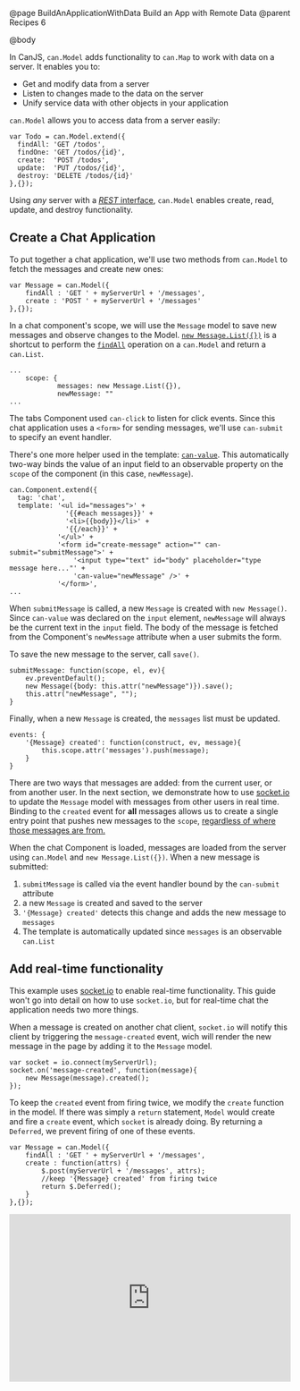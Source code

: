 @page BuildAnApplicationWithData Build an App with Remote Data
@parent Recipes 6

@body

In CanJS, `can.Model` adds functionality to `can.Map` to
work with data on a server.  It enables you to:

 - Get and modify data from a server
 - Listen to changes made to the data on the server
 - Unify service data with other objects in your application

`can.Model` allows you to access data from a server
easily:

```
var Todo = can.Model.extend({
  findAll: 'GET /todos',
  findOne: 'GET /todos/{id}',
  create:  'POST /todos',
  update:  'PUT /todos/{id}',
  destroy: 'DELETE /todos/{id}'
},{});
```

Using *any* server with a [*REST* interface](http://blog.mashape.com/post/60820526317/list-of-40-tutorials-on-how-to-create-an-api),
 `can.Model` enables create, read, update, and destroy functionality.

## Create a Chat Application

To put together a chat application, we'll use two methods
from `can.Model` to fetch the messages and create new ones:

```
var Message = can.Model({
	findAll : 'GET ' + myServerUrl + '/messages',
	create : 'POST ' + myServerUrl + '/messages'
},{});
```

In a chat component's scope, we will use the `Message` model to
save new messages and observe changes to the Model.
[`new Message.List({})`](http://canjs.com/docs/can.Model.List.html#sig_newcan_Model_List__models__) is a shortcut to perform
the [`findAll`](http://canjs.com/docs/can.Model.findAll.html) operation on a `can.Model` and
return a `can.List`.

```
...
	scope: {
			messages: new Message.List({}),
			newMessage: ""
...
```

The tabs Component used `can-click` to listen for click events.
Since this chat application uses a `<form>` for sending messages, we'll use
`can-submit` to specify an event handler.

There's one more helper used in the template: [`can-value`](http://canjs.com/docs/can.view.bindings.can-value.html).
This automatically two-way binds the value of an input field to an observable
property on the `scope` of the component (in this case, `newMessage`).

```
can.Component.extend({
  tag: 'chat',
  template: '<ul id="messages">' +
			  '{{#each messages}}' +
			  '<li>{{body}}</li>' +
			  '{{/each}}' +
			'</ul>' +
			'<form id="create-message" action="" can-submit="submitMessage">' +
				'<input type="text" id="body" placeholder="type message here..."' +
				'can-value="newMessage" />' +
			'</form>',
...
```

When `submitMessage` is called, a new `Message` is created
with `new Message()`. Since `can-value` was declared on the `input` element, `newMessage` will
always be the current text in the `input` field.
The body of the message is fetched from
the Component's `newMessage` attribute when a user submits the form.

To save the new message to the server, call `save()`.

```
submitMessage: function(scope, el, ev){
	ev.preventDefault();
	new Message({body: this.attr("newMessage")}).save();
	this.attr("newMessage", "");
}
```

Finally, when a new `Message` is created, the `messages` list
must be updated.

```
events: {
	'{Message} created': function(construct, ev, message){
		this.scope.attr('messages').push(message);
	}
}
```

There are two ways that messages are added: from the current user,
or from another user. In the next section, we demonstrate how to use
[socket.io](http://socket.io/) to update the `Message` model with messages
from other users in real time. Binding to the `created` event for **all**
messages allows us to create a single entry point that pushes new messages
to the `scope`, [regardless of where those messages are from.](http://canjs.com/docs/can.Model.html#section_Listentochangesindata)

When the chat Component is loaded, messages are loaded from the server
using `can.Model` and `new Message.List({})`.  When a new message is
submitted:

1. `submitMessage` is called via the event handler bound by the `can-submit` attribute
2. a new `Message` is created and saved to the server
3. `'{Message} created'` detects this change and adds the new message to `messages`
4. The template is automatically updated since `messages` is an observable `can.List`

## Add real-time functionality

This example uses [socket.io](http://socket.io/)
to enable real-time functionality. This guide won't go
into detail on how to use `socket.io`, but for real-time
chat the application needs two more things.

When a message is created on another chat client, `socket.io`
will notify this client by triggering the `message-created` event,
wich will render the new message in the page by adding it to the
`Message` model.

```
var socket = io.connect(myServerUrl);
socket.on('message-created', function(message){
	new Message(message).created();
});
```

To keep the `created` event from firing
twice, we modify the `create` function in the model.
If there was simply a `return` statement, `Model` would
create and fire a `create` event, which `socket` is already
doing. By returning a `Deferred`, we prevent firing of
one of these events.

```
var Message = can.Model({
	findAll : 'GET ' + myServerUrl + '/messages',
	create : function(attrs) {
		$.post(myServerUrl + '/messages', attrs);
		//keep '{Message} created' from firing twice
		return $.Deferred();
	}
},{});
```

<iframe width="100%" height="300" src="http://jsfiddle.net/donejs/afC94/embedded/result,html,js/" allowfullscreen="allowfullscreen" frameborder="0"> </iframe>